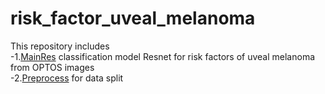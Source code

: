 # risk_factor_uveal_melanoma
This repository includes <br />
-1.[MainRes](https://github.com/simonma190/risk_factor_uveal_melanoma/blob/main/MainRes.py) classification model Resnet for risk factors of uveal melanoma from OPTOS images <br />
-2.[Preprocess](https://github.com/simonma190/risk_factor_uveal_melanoma/blob/main/Preprocess.py) for data split <br />
